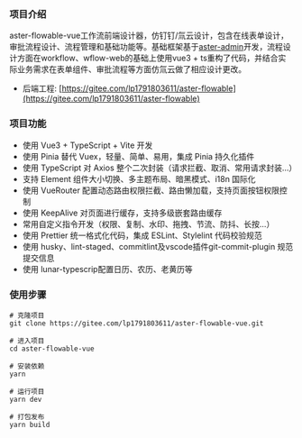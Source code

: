 <!--
 * @Author: Aster lipian1004@163.com
 * @Date: 2023-11-07 10:15:55
 * @FilePath: \aster-flowable-vue\README.md
 * @Description: README.md
 * Copyright (c) 2024 by Aster, All Rights Reserved.
-->

### 项目介绍

  aster-flowable-vue工作流前端设计器，仿钉钉/氚云设计，包含在线表单设计，审批流程设计、流程管理和基础功能等。基础框架基于[aster-admin](https://gitee.com/lp1791803611/aster-admin)开发，流程设计方面在workflow、wflow-web的基础上使用vue3 + ts重构了代码，并结合实际业务需求在表单组件、审批流程等方面仿氚云做了相应设计更改。
  <br />

  - 后端工程: [https://gitee.com/lp1791803611/aster-flowable](https://gitee.com/lp1791803611/aster-flowable)

### 项目功能

- 使用 Vue3 + TypeScript + Vite 开发
- 使用 Pinia 替代 Vuex，轻量、简单、易用，集成 Pinia 持久化插件
- 使用 TypeScript 对 Axios 整个二次封装（请求拦截、取消、常用请求封装…）
- 支持 Element 组件大小切换、多主题布局、暗黑模式、i18n 国际化
- 使用 VueRouter 配置动态路由权限拦截、路由懒加载，支持页面按钮权限控制
- 使用 KeepAlive 对页面进行缓存，支持多级嵌套路由缓存
- 常用自定义指令开发（权限、复制、水印、拖拽、节流、防抖、长按…）
- 使用 Prettier 统一格式化代码，集成 ESLint、Stylelint 代码校验规范
- 使用 husky、lint-staged、commitlint及vscode插件git-commit-plugin 规范提交信息
- 使用 lunar-typescrip配置日历、农历、老黄历等

### 使用步骤
```
# 克隆项目
git clone https://gitee.com/lp1791803611/aster-flowable-vue.git

# 进入项目
cd aster-flowable-vue

# 安装依赖
yarn

# 运行项目
yarn dev

# 打包发布
yarn build
```

